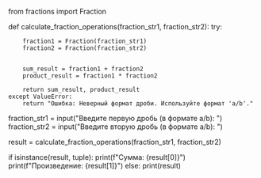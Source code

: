 from fractions import Fraction

def calculate_fraction_operations(fraction_str1, fraction_str2):
    try:
        
        fraction1 = Fraction(fraction_str1)
        fraction2 = Fraction(fraction_str2)

        
        sum_result = fraction1 + fraction2
        product_result = fraction1 * fraction2

        return sum_result, product_result
    except ValueError:
        return "Ошибка: Неверный формат дроби. Используйте формат 'a/b'."


fraction_str1 = input("Введите первую дробь (в формате a/b): ")
fraction_str2 = input("Введите вторую дробь (в формате a/b): ")

result = calculate_fraction_operations(fraction_str1, fraction_str2)


if isinstance(result, tuple):
    print(f"Сумма: {result[0]}")
    print(f"Произведение: {result[1]}")
else:
    print(result)

 
 
